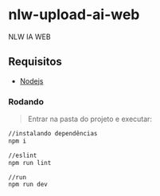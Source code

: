 # nlw-upload-ai-web
NLW IA WEB

## Requisitos
- [Nodejs](https://nodejs.org/en/download/)

### Rodando
> Entrar na pasta do projeto e executar: 

```sh 
//instalando dependências 
npm i 

//eslint
npm run lint

//run
npm run dev
```
